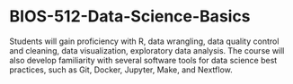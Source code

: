 # BIOS-512-Data-Science-Basics
Students will gain proficiency with R, data wrangling, data quality control and cleaning, data visualization, exploratory data analysis. The course will also develop familiarity with several software tools for data science best practices, such as Git, Docker, Jupyter, Make, and Nextflow.
